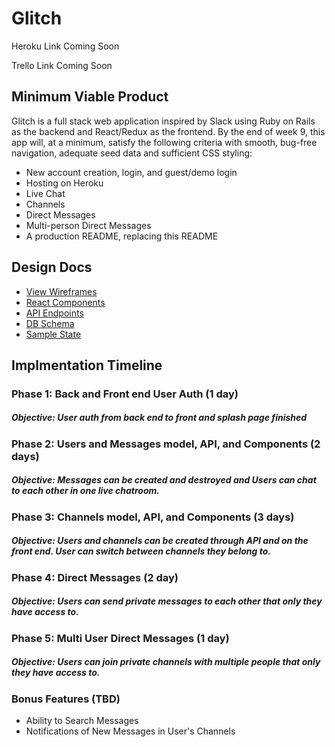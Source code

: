 # Glitch

Heroku Link
  Coming Soon

Trello Link
  Coming Soon

## Minimum Viable Product

Glitch is a full stack web application inspired by Slack using Ruby on Rails as the backend and React/Redux as the frontend. By the end of week 9, this app will, at a minimum, satisfy the following criteria with smooth, bug-free navigation, adequate seed data and sufficient CSS styling:

* New account creation, login, and guest/demo login
* Hosting on Heroku
* Live Chat
* Channels
* Direct Messages
* Multi-person Direct Messages
* A production README, replacing this README

## Design Docs

* [View Wireframes](./wireframes/)
* [React Components](./component-hierarchy.md)
* [API Endpoints](./api-endpoints.md)
* [DB Schema](schema.md)
* [Sample State](sample-state.md)

## Implmentation Timeline

### Phase 1: Back and Front end User Auth (1 day)
##### Objective: User auth from back end to front and splash page finished

### Phase 2: Users and Messages model, API, and Components (2 days)
##### Objective: Messages can be created and destroyed and Users can chat to each other in one live chatroom.

### Phase 3: Channels model, API, and Components (3 days)
##### Objective: Users and channels can be created through API and on the front end. User can switch between channels they belong to.

### Phase 4: Direct Messages (2 day)
##### Objective: Users can send private messages to each other that only they have access to.

### Phase 5: Multi User Direct Messages (1 day)
##### Objective: Users can join private channels with multiple people that only they have access to.

### Bonus Features (TBD)
* Ability to Search Messages
* Notifications of New Messages in User's Channels